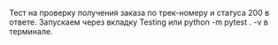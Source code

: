 ﻿Тест на проверку получения заказа по трек-номеру и статуса 200 в ответе. 
Запускаем через вкладку Testing или python -m pytest . -v  в терминале.